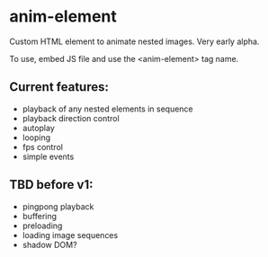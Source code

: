 # anim-element
Custom HTML element to animate nested images. Very early alpha.

To use, embed JS file and use the \<anim-element\> tag name.

## Current features:
* playback of any nested elements in sequence
* playback direction control
* autoplay
* looping
* fps control
* simple events

## TBD before v1:
- pingpong playback
- buffering
- preloading
- loading image sequences
- shadow DOM?

